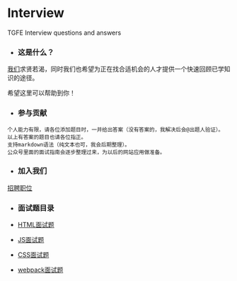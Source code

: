 # Interview
TGFE  Interview questions and answers

* ### 这是什么？
[我们](http://www.51tiangou.com/)求贤若渴，同时我们也希望为正在找合适机会的人才提供一个快速回顾已学知识的途径。

希望这里可以帮助到你！

* ### 参与贡献

```
个人能力有限，请各位添加题目时，一并给出答案（没有答案的，我解决后会@出题人验证）。
以上有答案的题目也请各位指正。
支持markdown语法（纯文本也可，我会后期整理）。
公众号里面的面试指南会逐步整理过来，为以后的网站应用做准备。
```

* ### 加入我们

[招聘职位](https://www.zhipin.com/gongsi/a70790b9b08c32d003Z_2g~~.html)

* ### 面试题目录

 * [HTML面试题](/HTML面试题.md)

 * [JS面试题](/JS面试题.md)

 * [CSS面试题](/CSS面试题.md)

 * [webpack面试题](/webpack面试题.md)
 
